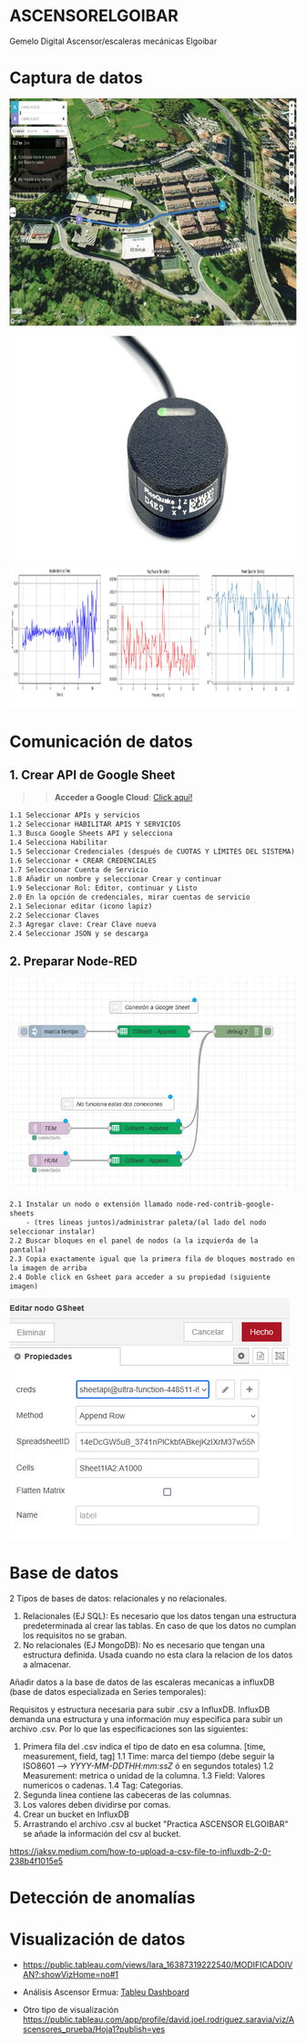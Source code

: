 # ASCENSORELGOIBAR
Gemelo Digital Ascensor/escaleras mecánicas Elgoibar



# Captura de datos 
<a href="https://arakistech.github.io/Castilla/#17.5/43.211867/-2.411639/-124/53"> <img src="https://github.com/Arakistech/ASCENSORELGOIBAR/blob/main/IMG/mapa.jpg?raw=true" alt="Click me!" width="800" height="400" /> </a>


<img src="https://github.com/Arakistech/ASCENSORELGOIBAR/blob/main/IMG/Acelerometro.jpeg?raw=true" width="800" height="400">


<img src="https://github.com/Arakistech/ASCENSORELGOIBAR/blob/main/IMG/vibraciones.png?raw=true" width="1000" height="250">


# Comunicación de datos

## 1. Crear API de Google Sheet

>> **Acceder a Google Cloud**: [Click aquí!](https://console.cloud.google.com/welcome?authuser=1&hl=es&inv=1&invt=Abnbrw&project=weighty-fabric-448414-r0)

    1.1 Seleccionar APIs y servicios
    1.2 Seleccionar HABILITAR APIS Y SERVICIOS
    1.3 Busca Google Sheets API y selecciona
    1.4 Selecciona Habilitar
    1.5 Seleccionar Credenciales (después de CUOTAS Y LÍMITES DEL SISTEMA)
    1.6 Seleccionar + CREAR CREDENCIALES
    1.7 Seleccionar Cuenta de Servicio
    1.8 Añadir un nombre y seleccionar Crear y continuar
    1.9 Seleccionar Rol: Editor, continuar y Listo
    2.0 En la opción de credenciales, mirar cuentas de servicio
    2.1 Selecionar editar (icono lapiz)
    2.2 Seleccionar Claves
    2.3 Agregar clave: Crear Clave nueva
    2.4 Seleccionar JSON y se descarga
## 2. Preparar Node-RED
<img src="https://github.com/Arakistech/ASCENSORELGOIBAR/blob/main/IMG/Flujo2_Node-RED.png">

    2.1 Instalar un nodo o extensión llamado node-red-contrib-google-sheets
        - (tres lineas juntos)/administrar paleta/(al lado del nodo seleccionar instalar)
    2.2 Buscar bloques en el panel de nodos (a la izquierda de la pantalla)
    2.3 Copia exactamente igual que la primera fila de bloques mostrado en la imagen de arriba
    2.4 Doble click en Gsheet para acceder a su propiedad (siguiente imagen)
<img src="https://github.com/Arakistech/ASCENSORELGOIBAR/blob/main/IMG/Editar%20Nodo%20GSheet.png">



# Base de datos
2 Tipos de bases de datos: relacionales y no relacionales. 
  1. Relacionales (EJ SQL): Es necesario que los datos tengan una estructura predeterminada al crear las tablas. En caso de que los datos no cumplan los requisitos no se graban.
  2. No relacionales (EJ MongoDB): No es necesario que tengan una estructura definida. Usada cuando no esta clara la     relacion de los datos a almacenar.
 
  
  Añadir datos a la base de datos de las escaleras mecanicas a influxDB (base de datos especializada en Series temporales): 

  Requisitos y estructura necesaria para subir .csv a InfluxDB. InfluxDB demanda una estructura y una información muy especifica para subir un archivo .csv. Por lo que las especificaciones son las siguientes:
  1. Primera fila del .csv indica el tipo de dato en esa columna. [time, measurement, field, tag]
       1.1 Time: marca del tiempo (debe seguir la ISO8601 --> *YYYY-MM-DDTHH:mm:ssZ* ó en segundos totales)
       1.2 Measurement: metrica o unidad de la columna.
       1.3 Field: Valores numericos o cadenas.
       1.4 Tag: Categorias.
  3. Segunda linea contiene las cabeceras de las columnas. 
  4. Los valores deben dividirse por comas.
  5. Crear un bucket en InfluxDB
  6. Arrastrando el archivo .csv al bucket "Practica ASCENSOR ELGOIBAR" se añade la información del csv al bucket. 
  

https://jaksv.medium.com/how-to-upload-a-csv-file-to-influxdb-2-0-238b4f1015e5

# Detección de anomalías


# Visualización de datos

- https://public.tableau.com/views/Iara_16387319222540/MODIFICADOIVAN?:showVizHome=no#1

- Análisis Ascensor Ermua: [Tableu Dashboard](https://public.tableau.com/app/profile/jae.alkorta/viz/AnalisisascensorErmua/Dashboard1?publish=yes)
- Otro tipo de visualización https://public.tableau.com/app/profile/david.joel.rodriguez.saravia/viz/Ascensores_prueba/Hoja1?publish=yes
  
